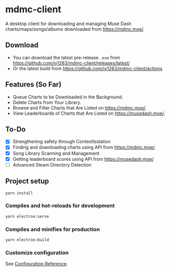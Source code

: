 # mdmc-client
A desktop client for downloading and managing Muse Dash charts/maps/songs/albums downloaded from https://mdmc.moe/.

## Download
- You can download the latest pre-release `.exe` from https://github.com/jy1263/mdmc-client/releases/latest/
- Or the latest build from https://github.com/jy1263/mdmc-client/actions

## Features (So Far)
- Queue Charts to be Downloaded in the Background.
- Delete Charts from Your Library.
- Browse and Filter Charts that Are Listed on https://mdmc.moe/.
- View Leaderboards of Charts that Are Listed on https://musedash.moe/.

## To-Do
- [x] Strengthening safety through ContextIsolation
- [x] Finding and downloading charts using API from https://mdmc.moe/
- [x] Song Library Scanning and Management
- [x] Getting leaderboard scores using API from https://musedash.moe/
- [ ] Advanced Steam Directory Detection

## Project setup
```
yarn install
```

### Compiles and hot-reloads for development
```
yarn electron:serve
```

### Compiles and minifies for production
```
yarn electron:build
```

### Customize configuration
See [Configuration Reference](https://cli.vuejs.org/config/).

